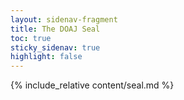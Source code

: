 ```yaml
---
layout: sidenav-fragment
title: The DOAJ Seal
toc: true
sticky_sidenav: true
highlight: false
---
```


{% include_relative content/seal.md %}
